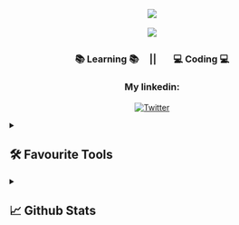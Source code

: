 <p align="center">
  <a href="https://github.com/Nachoozg">
    <img src="https://readme-typing-svg.demolab.com?font=&pause=10000&color=275FF7&center=true&vCenter=true&width=435&lines=Nacho+Zaldo+Gonz%C3%A1lez" /></a>
  
</p>
  <p align="center">
  <a href="https://github.com/Nachoozg">
    <img src="https://media.tenor.com/5ry-200hErMAAAAd/hacker-hacker-man.gif" width="150"/></a>
  </p>
  <h3 align="center"> 📚 Learning 📚  ㅤ||ㅤㅤ💻 Coding 💻 </h3>

<h3 align="center">My linkedin:</h3>
<p align="center">
  <a href="https://www.linkedin.com/in/ignacio-zaldo" target="_blank"><img align="center" src="https://raw.githubusercontent.com/rahuldkjain/github-profile-readme-generator/master/src/images/icons/Social/linked-in-alt.svg" alt="Twitter" height="30" width="100" /></a>
</p>

<details> 
  <summary><h2>🛠️ Favourite Tools</h2></summary>
 

  

  <p>
     <a href="https://www.cprogramming.com/" target="_blank" rel="noreferrer"> <img src="https://raw.githubusercontent.com/devicons/devicon/master/icons/c/c-original.svg" alt="c" width="40" height="40"/> </a> 
     <a href="https://www.linux.org/" target="_blank" rel="noreferrer"> <img src="https://raw.githubusercontent.com/devicons/devicon/master/icons/linux/linux-original.svg" alt="linux" width="40" height="40"/> </a>
    <a href="https://www.java.com" target="_blank" rel="noreferrer"> <img src="https://raw.githubusercontent.com/devicons/devicon/master/icons/java/java-original.svg" alt="java" width="40" height="40"/> </a> 
    <a href="https://www.postgresql.org" target="_blank" rel="noreferrer"> <img src="https://raw.githubusercontent.com/devicons/devicon/master/icons/postgresql/postgresql-original-wordmark.svg" alt="postgresql" width="40" height="40"/> </a>
  <a href="https://www.gnu.org/software/bash/" target="_blank" rel="noreferrer"><img src="https://www.vectorlogo.zone/logos/gnu_bash/gnu_bash-icon.svg" alt="bash" width="40" height="40"/></a> 
  <a href="https://developer.android.com" target="_blank" rel="noreferrer"><img src="https://raw.githubusercontent.com/devicons/devicon/master/icons/android/android-original-wordmark.svg" alt="android" width="40" height="40"/></a>
  <a href="https://www.python.org/" target="_blank" rel="noreferrer"><img src="https://upload.wikimedia.org/wikipedia/commons/thumb/c/c3/Python-logo-notext.svg/800px-Python-logo-notext.svg.png" alt="bash" width="40" height="40"/></a> 
  </p>
  </p>
    
</details>


<details> 
  <summary><h2>📈 Github Stats</h2></summary>
  
<!-- <img align="left" width="40%" src="https://streak-stats.demolab.com/?user=Nachoozg"/> -->
  
<img align="center" width="40%" src="https://github-readme-stats.vercel.app/api?username=nachoozg&show_icons=true&theme=ayu-mirage" />

<!--<img align="right" width="40%" src="https://github-readme-stats.vercel.app/api/top-langs/?username=nachoozg&layout=compact"/>-->


</details>






